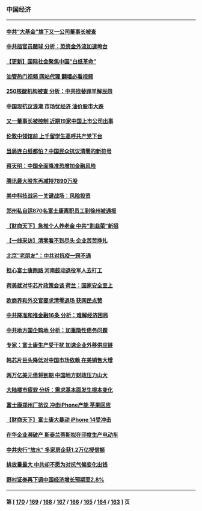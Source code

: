 ### 中国经济
---
#### [中共“大基金”旗下又一公司董事长被查](../../pages/ncid283/n13875610.md?11301245) 
#### [中共挡官员赌球 分析：恐资金外流加速垮台](../../pages/ncid283/n13875242.md?11301245) 
#### [【更新】国际社会聚焦中国“白纸革命”](../../pages/ncid283/n13875376.md?11301245) 
#### [油管热门视频 网站代理 翻墙必看视频](http://138.2.39.72:81/youtube.html?epic-marker?11301245)
#### [250核酸机构被查 分析：中共找替罪羊解民怨](../../pages/ncid283/n13875428.md?11301245) 
#### [中国现抗议浪潮 市场忧经济 油价股市大跌](../../pages/ncid283/n13874384.md?11301245) 
#### [又一董事长被控制 近期19家中国上市公司出事](../../pages/ncid283/n13874243.md?11301245) 
#### [伦敦中领馆前 上千留学生高呼共产党下台](../../pages/ncid283/n13874202.md?11301245) 
#### [当局连白纸都怕？中国民众抗议清零的新符号](../../pages/ncid283/n13874102.md?11301245) 
#### [蒋天明：中国全面降准恐增加金融风险](../../pages/ncid283/n13873868.md?11301245) 
#### [腾讯最大股东再减持7890万股](../../pages/ncid283/n13873820.md?11301245) 
#### [美中科技战另一关键战场：风险投资](../../pages/ncid283/n13873321.md?11301245) 
#### [郑州私自运870名富士康离职员工到徐州被通报](../../pages/ncid283/n13873569.md?11301245) 
#### [【财商天下】急推个人养老金 中共“割韭菜”新招](../../pages/ncid283/n13873231.md?11301245) 
#### [【一线采访】清零看不到尽头 企业苦苦挣扎](../../pages/ncid283/n13872920.md?11301245) 
#### [北京“老朋友”：中共对抗疫一窍不通](../../pages/ncid283/n13873215.md?11301245) 
#### [担心富士康跑路 河南鼓动退役军人去打工](../../pages/ncid283/n13872907.md?11301245) 
#### [荷美就对华芯片政策会谈 荷兰：国家安全至上](../../pages/ncid283/n13873080.md?11301245) 
#### [欧商界和外交官要求清零退场 获网民点赞](../../pages/ncid283/n13873147.md?11301245) 
#### [中共降准和推金融16条 分析：难解经济困局](../../pages/ncid283/n13872995.md?11301245) 
#### [中共地方国企购地 分析：加重隐性债务问题](../../pages/ncid283/n13872885.md?11301245) 
#### [专家：富士康生产受干扰 加速企业外移供应链](../../pages/ncid283/n13872805.md?11301245) 
#### [韩芯片巨头降低对中国市场依赖 在美销售大增](../../pages/ncid283/n13872792.md?11301245) 
#### [两万亿美元债将到期 中国地方财政压力山大](../../pages/ncid283/n13872726.md?11301245) 
#### [大陆楼市疲软 分析：需求基本面发生根本变化](../../pages/ncid283/n13872585.md?11301245) 
#### [富士康郑州厂抗议 冲击iPhone产能 苹果回应](../../pages/ncid283/n13872430.md?11301245) 
#### [【财商天下】富士康大暴动 iPhone 14受冲击](../../pages/ncid283/n13872454.md?11301245) 
#### [在华企业濒破产 斯泰兰蒂斯拟在印度生产电动车](../../pages/ncid283/n13872443.md?11301245) 
#### [中共央行“放水” 多家房企获1.2万亿授信额](../../pages/ncid283/n13872444.md?11301245) 
#### [排放量最大 中共却不愿为对抗气候变化出钱](../../pages/ncid283/n13872337.md?11301245) 
#### [野村证券再下调中国经济增长预期至2.8%](../../pages/ncid283/n13872256.md?11301245) 

---
#### 第 [ [170](./170.md?11301245) / [169](./169.md?11301245) / [168](./168.md?11301245) / [167](./167.md?11301245) / [166](./166.md?11301245) / [165](./165.md?11301245) / [164](./164.md?11301245) / [163](./163.md?11301245) ] 页

